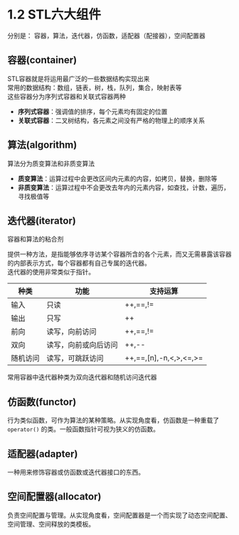 # 1.2 STL六大组件

分别是： 容器，算法，迭代器，仿函数，适配器（配接器），空间配置器

## 容器(container)
STL容器就是将运用最广泛的一些数据结构实现出来  
常用的数据结构：数组，链表，树，栈，队列，集合，映射表等  
这些容器分为序列式容器和关联式容器两种

* **序列式容器**：强调值的排序，每个元素均有固定的位置
* **关联式容器**：二叉树结构，各元素之间没有严格的物理上的顺序关系

## 算法(algorithm)
算法分为质变算法和非质变算法

* **质变算法**：运算过程中会更改区间内元素的内容，如拷贝，替换，删除等
* **非质变算法**：运算过程中不会更改去年内的元素内容，如查找，计数，遍历，寻找极值等

## 迭代器(iterator)
容器和算法的粘合剂

提供一种方法，是指能够依序寻访某个容器所含的各个元素，而又无需暴露该容器的内部表示方式，每个容器都有自己专属的迭代器。  
迭代器的使用非常类似于指针。

| 种类     | 功能                 | 支持运算               |
| -------- | -------------------- | ---------------------- |
| 输入     | 只读                 | ++,==,!=               |
| 输出     | 只写                 | ++                     |
| 前向     | 读写，向前访问       | ++,==,!=               |
| 双向     | 读写，向前或向后访问 | ++,--                  |
| 随机访问 | 读写，可跳跃访问     | ++,==,[n],-n,<,>,<=,>= |

常用容器中迭代器种类为双向迭代器和随机访问迭代器

## 仿函数(functor)

行为类似函数，可作为算法的某种策略。从实现角度看，仿函数是一种重载了 `operator()` 的类。一般函数指针可视为狭义的仿函数。

## 适配器(adapter)

一种用来修饰容器或仿函数或迭代器接口的东西。

## 空间配置器(allocator)

负责空间配置与管理。从实现角度看，空间配置器是一个而实现了动态空间配置、空间管理、空间释放的类模板。
